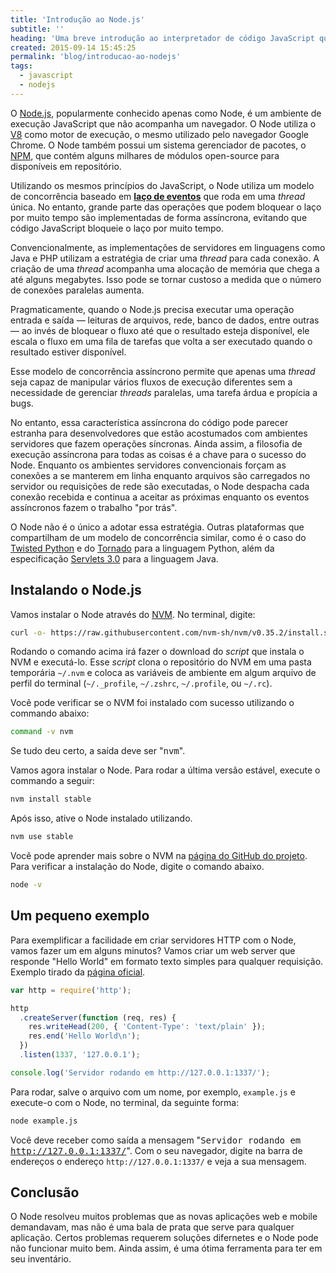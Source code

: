 ```yaml
---
title: 'Introdução ao Node.js'
subtitle: ''
heading: 'Uma breve introdução ao interpretador de código JavaScript que não precisa de um navegador.'
created: 2015-09-14 15:45:25
permalink: 'blog/introducao-ao-nodejs'
tags:
  - javascript
  - nodejs
---
```


O [Node.js](https://nodejs.org/), popularmente conhecido apenas como Node, é um
ambiente de execução JavaScript que não acompanha um navegador. O Node utiliza o
[V8](https://developers.google.com/v8/) como motor de execução, o mesmo
utilizado pelo navegador Google Chrome. O Node também possui um sistema
gerenciador de pacotes, o [NPM](https://www.npmjs.com/), que contém alguns
milhares de módulos open-source para disponíveis em repositório.

Utilizando os mesmos princípios do JavaScript, o Node utiliza um modelo de
concorrência baseado em
**[laço de eventos](https://pt.wikipedia.org/wiki/La%C3%A7o_de_eventos)** que
roda em uma _thread_ única. No entanto, grande parte das operações que podem
bloquear o laço por muito tempo são implementadas de forma assíncrona, evitando
que código JavaScript bloqueie o laço por muito tempo.

Convencionalmente, as implementações de servidores em linguagens como Java e PHP
utilizam a estratégia de criar uma _thread_ para cada conexão. A criação de uma
_thread_ acompanha uma alocação de memória que chega a até alguns megabytes.
Isso pode se tornar custoso a medida que o número de conexões paralelas aumenta.

Pragmaticamente, quando o Node.js precisa executar uma operação entrada e saída
— leituras de arquivos, rede, banco de dados, entre outras — ao invés de
bloquear o fluxo até que o resultado esteja disponível, ele escala o fluxo em
uma fila de tarefas que volta a ser executado quando o resultado estiver
disponível.

Esse modelo de concorrência assíncrono permite que apenas uma _thread_ seja
capaz de manipular vários fluxos de execução diferentes sem a necessidade de
gerenciar _threads_ paralelas, uma tarefa árdua e propícia a bugs.

No entanto, essa característica assíncrona do código pode parecer estranha para
desenvolvedores que estão acostumados com ambientes servidores que fazem
operações síncronas. Ainda assim, a filosofia de execução assíncrona para todas
as coisas é a chave para o sucesso do Node. Enquanto os ambientes servidores
convencionais forçam as conexões a se manterem em linha enquanto arquivos são
carregados no servidor ou requisições de rede são executadas, o Node despacha
cada conexão recebida e continua a aceitar as próximas enquanto os eventos
assíncronos fazem o trabalho "por trás".

O Node não é o único a adotar essa estratégia. Outras plataformas que
compartilham de um modelo de concorrência similar, como é o caso do
[Twisted Python](https://twistedmatrix.com/trac/) e do
[Tornado](http://www.tornadoweb.org/en/stable/) para a linguagem Python, além da
especificação
[Servlets 3.0](http://www.javabeat.net/asynchronous-servlet-servlet-3-0/) para a
linguagem Java.

## Instalando o Node.js

Vamos instalar o Node através do [NVM](https://github.com/creationix/nvm). No
terminal, digite:

```bash
curl -o- https://raw.githubusercontent.com/nvm-sh/nvm/v0.35.2/install.sh |
```

Rodando o comando acima irá fazer o download do _script_ que instala o NVM e
executá-lo. Esse _script_ clona o repositório do NVM em uma pasta temporária
`~/.nvm` e coloca as variáveis de ambiente em algum arquivo de perfil do
terminal (`~/._profile`, `~/.zshrc`, `~/.profile`, ou `~/.rc`).

Você pode verificar se o NVM foi instalado com sucesso utilizando o commando abaixo:

```bash
command -v nvm
```

Se tudo deu certo, a saída deve ser "<samp>nvm</samp>".

Vamos agora instalar o Node. Para rodar a última versão estável, execute o
commando a seguir:

```bash
nvm install stable
```

Após isso, ative o Node instalado utilizando.

```bash
nvm use stable
```

Você pode aprender mais sobre o NVM na
[página do GitHub do projeto](https://github.com/nvm-sh/nvm). Para verificar a
instalação do Node, digite o comando abaixo.

```bash
node -v
```

## Um pequeno exemplo

Para exemplificar a facilidade em criar servidores HTTP com o Node, vamos fazer
um em alguns minutos? Vamos criar um web server que responde "Hello World" em
formato texto simples para qualquer requisição. Exemplo tirado da
[página oficial](https://nodejs.org/).

```js
var http = require('http');

http
  .createServer(function (req, res) {
    res.writeHead(200, { 'Content-Type': 'text/plain' });
    res.end('Hello World\n');
  })
  .listen(1337, '127.0.0.1');

console.log('Servidor rodando em http://127.0.0.1:1337/');
```

Para rodar, salve o arquivo com um nome, por exemplo, `example.js` e execute-o
com o Node, no terminal, da seguinte forma:

```bash
node example.js
```

Você deve receber como saída a mensagem "<samp>Servidor rodando em
http://127.0.0.1:1337/</samp>". Com o seu navegador, digite na barra de
endereços o endereço `http://127.0.0.1:1337/` e veja a sua mensagem.

## Conclusão

O Node resolveu muitos problemas que as novas aplicações web e mobile
demandavam, mas não é uma bala de prata que serve para qualquer aplicação.
Certos problemas requerem soluções difernetes e o Node pode não funcionar muito
bem. Ainda assim, é uma ótima ferramenta para ter em seu inventário.
